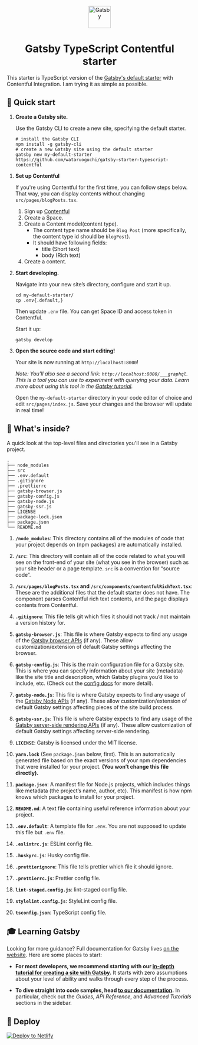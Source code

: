 <p align="center">
  <a href="https://www.gatsbyjs.org">
    <img alt="Gatsby" src="https://www.gatsbyjs.org/monogram.svg" width="60" />
  </a>
</p>
<h1 align="center">
  Gatsby TypeScript Contentful starter
</h1>

This starter is TypeScript version of the [Gatsby's default starter](https://github.com/gatsbyjs/gatsby-starter-default) with Contentful Integration. I am trying it as simple as possible.

## 🚀 Quick start

1.  **Create a Gatsby site.**

    Use the Gatsby CLI to create a new site, specifying the default starter.

    ```shell
    # install the Gatsby CLI
    npm install -g gatsby-cli
    # create a new Gatsby site using the default starter
    gatsby new my-default-starter https://github.com/wataruoguchi/gatsby-starter-typescript-contentful
    ```

1)  **Set up Contentful**

    If you're using Contentful for the first time, you can follow steps below. That way, you can display contents without changing `src/pages/blogPosts.tsx`.

    1. Sign up [Contentful](https://www.contentful.com/sign-up/)
    1. Create a Space.
    1. Create a Content model(content type).
       - The content type name should be `Blog Post` (more specifically, the content type id should be `blogPost`).
       - It should have following fields:
         - title (Short text)
         - body (Rich text)
    1. Create a content.

1)  **Start developing.**

    Navigate into your new site’s directory, configure and start it up.

    ```shell
    cd my-default-starter/
    cp .env{.default,}
    ```

    Then update `.env` file. You can get Space ID and access token in Contentful.

    Start it up:

    ```shell
    gatsby develop
    ```

1)  **Open the source code and start editing!**

    Your site is now running at `http://localhost:8000`!

    _Note: You'll also see a second link: _`http://localhost:8000/___graphql`_. This is a tool you can use to experiment with querying your data. Learn more about using this tool in the [Gatsby tutorial](https://www.gatsbyjs.org/tutorial/part-five/#introducing-graphiql)._

    Open the `my-default-starter` directory in your code editor of choice and edit `src/pages/index.js`. Save your changes and the browser will update in real time!

## 🧐 What's inside?

A quick look at the top-level files and directories you'll see in a Gatsby project.

    .
    ├── node_modules
    ├── src
    ├── .env.default
    ├── .gitignore
    ├── .prettierrc
    ├── gatsby-browser.js
    ├── gatsby-config.js
    ├── gatsby-node.js
    ├── gatsby-ssr.js
    ├── LICENSE
    ├── package-lock.json
    ├── package.json
    └── README.md

1.  **`/node_modules`**: This directory contains all of the modules of code that your project depends on (npm packages) are automatically installed.

2.  **`/src`**: This directory will contain all of the code related to what you will see on the front-end of your site (what you see in the browser) such as your site header or a page template. `src` is a convention for “source code”.

3.  **`/src/pages/blogPosts.tsx` and `/src/components/contentfulRichText.tsx`**: These are the additional files that the default starter does not have. The component parses Contentful rich text contents, and the page displays contents from Contentful.

4.  **`.gitignore`**: This file tells git which files it should not track / not maintain a version history for.

5.  **`gatsby-browser.js`**: This file is where Gatsby expects to find any usage of the [Gatsby browser APIs](https://www.gatsbyjs.org/docs/browser-apis/) (if any). These allow customization/extension of default Gatsby settings affecting the browser.

6.  **`gatsby-config.js`**: This is the main configuration file for a Gatsby site. This is where you can specify information about your site (metadata) like the site title and description, which Gatsby plugins you’d like to include, etc. (Check out the [config docs](https://www.gatsbyjs.org/docs/gatsby-config/) for more detail).

7.  **`gatsby-node.js`**: This file is where Gatsby expects to find any usage of the [Gatsby Node APIs](https://www.gatsbyjs.org/docs/node-apis/) (if any). These allow customization/extension of default Gatsby settings affecting pieces of the site build process.

8.  **`gatsby-ssr.js`**: This file is where Gatsby expects to find any usage of the [Gatsby server-side rendering APIs](https://www.gatsbyjs.org/docs/ssr-apis/) (if any). These allow customization of default Gatsby settings affecting server-side rendering.

9.  **`LICENSE`**: Gatsby is licensed under the MIT license.

10. **`yarn.lock`** (See `package.json` below, first). This is an automatically generated file based on the exact versions of your npm dependencies that were installed for your project. **(You won’t change this file directly).**

11. **`package.json`**: A manifest file for Node.js projects, which includes things like metadata (the project’s name, author, etc). This manifest is how npm knows which packages to install for your project.

12. **`README.md`**: A text file containing useful reference information about your project.

13. **`.env.default`**: A template file for `.env`. You are not supposed to update this file but `.env` file.

14. **`.eslintrc.js`**: ESLint config file.

15. **`.huskyrc.js`**: Husky config file.

16. **`.prettierignore`**: This file tells prettier which file it should ignore.

17. **`.prettierrc.js`**: Prettier config file.

18. **`lint-staged.config.js`**: lint-staged config file.

19. **`stylelint.config.js`**: StyleLint config file.

20. **`tsconfig.json`**: TypeScript config file.

## 🎓 Learning Gatsby

Looking for more guidance? Full documentation for Gatsby lives [on the website](https://www.gatsbyjs.org/). Here are some places to start:

- **For most developers, we recommend starting with our [in-depth tutorial for creating a site with Gatsby](https://www.gatsbyjs.org/tutorial/).** It starts with zero assumptions about your level of ability and walks through every step of the process.

- **To dive straight into code samples, head [to our documentation](https://www.gatsbyjs.org/docs/).** In particular, check out the _Guides_, _API Reference_, and _Advanced Tutorials_ sections in the sidebar.

## 💫 Deploy

[![Deploy to Netlify](https://www.netlify.com/img/deploy/button.svg)](https://app.netlify.com/start/deploy?repository=https://github.com/gatsbyjs/gatsby-starter-default)
